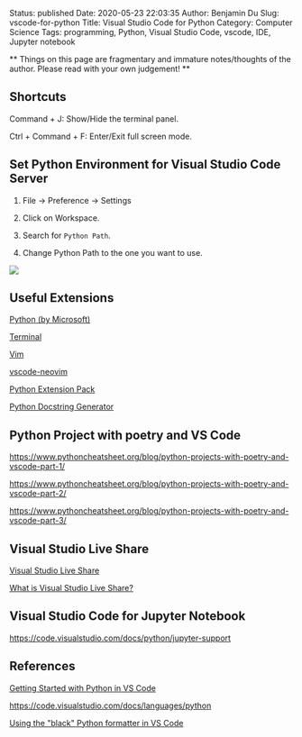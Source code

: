 Status: published
Date: 2020-05-23 22:03:35
Author: Benjamin Du
Slug: vscode-for-python
Title: Visual Studio Code for Python
Category: Computer Science
Tags: programming, Python, Visual Studio Code, vscode, IDE, Jupyter notebook

**
Things on this page are fragmentary and immature notes/thoughts of the author.
Please read with your own judgement!
**

## Shortcuts 

Command + J: Show/Hide the terminal panel.

Ctrl + Command + F: Enter/Exit full screen mode.


## Set Python Environment for Visual Studio Code Server

1. File -> Preference -> Settings

2. Click on Workspace.

3. Search for `Python Path`.

4. Change Python Path to the one you want to use.

![](https://user-images.githubusercontent.com/824507/69910283-b7b41300-13bd-11ea-83f0-5f959c68532f.png)

## Useful Extensions

[Python (by Microsoft)](https://marketplace.visualstudio.com/items?itemName=ms-python.python)

[Terminal](https://marketplace.visualstudio.com/items?itemName=formulahendry.terminal)

[Vim](https://marketplace.visualstudio.com/items?itemName=vscodevim.vim)

[vscode-neovim](https://marketplace.visualstudio.com/items?itemName=asvetliakov.vscode-neovim)

[Python Extension Pack](https://marketplace.visualstudio.com/items?itemName=donjayamanne.python-extension-pack)

[Python Docstring Generator](https://marketplace.visualstudio.com/items?itemName=njpwerner.autodocstring)

## Python Project with poetry and VS Code

https://www.pythoncheatsheet.org/blog/python-projects-with-poetry-and-vscode-part-1/

https://www.pythoncheatsheet.org/blog/python-projects-with-poetry-and-vscode-part-2/

https://www.pythoncheatsheet.org/blog/python-projects-with-poetry-and-vscode-part-3/

## Visual Studio Live Share

[Visual Studio Live Share](https://visualstudio.microsoft.com/services/live-share/)

[What is Visual Studio Live Share?](https://docs.microsoft.com/en-us/visualstudio/liveshare/)

## Visual Studio Code for Jupyter Notebook

https://code.visualstudio.com/docs/python/jupyter-support

## References

[Getting Started with Python in VS Code](https://code.visualstudio.com/docs/python/python-tutorial)

https://code.visualstudio.com/docs/languages/python

[Using the "black" Python formatter in VS Code](https://gist.github.com/kstrauser/c0cf3c440c3bffed60cb8e85de7f6649)
